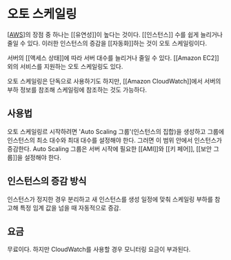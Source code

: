 # 오토 스케일링


[[AWS]]의 장점 중 하나는 [[유연성]]이 높다는 것이다. [[인스턴스]] 수를 쉽게 늘리거나 줄일 수 있다. 이러한 인스턴스의 증감을 [[자동화]]하는 것이 오토 스케일링이다.

서버의 [[액세스 상태]]에 따라 서버 대수를 늘리거나 줄일 수 있다. [[Amazon EC2]] 외의 서비스를 지원하는 오토 스케일링도 있다.

오토 스케일링은 단독으로 사용하기도 하지만, [[Amazon CloudWatch]]에서 서버의 부하 정보를 참조해 스케일링에 참조하는 것도 가능하다.

## 사용법
오토 스케일링르 시작하려면 'Auto Scaling 그룹'(인스턴스의 집합)을 생성하고 그룹에 인스턴스의 최소 대수와 최대 대수를 설정해야 한다. 그러면 이 범위 안에서 인스턴스가 증감한다. Auto Scaling 그룹은 서버 시작에 필요한 [[AMI]]와 [[키 페어]], [[보안 그룹]]을 설정해야 한다.

## 인스턴스의 증감 방식
인스턴스가 정지한 경우 분리하고 새 인스턴스를 생성
일정에 맞춰 스케일링
부하를 참고해 특정 임계 값을 넘을 때 자동적으로 증감.
## 요금
무료이다. 하지만 CloudWatch를 사용할 경우 모니터링 요금이 부과된다.

[//begin]: # "Autogenerated link references for markdown compatibility"
[AWS]: AWS "AWS"
[//end]: # "Autogenerated link references"